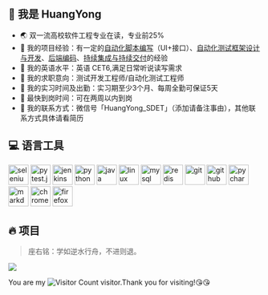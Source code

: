 ## :chocolate_bar: 我是 HuangYong
- :earth_asia: 双一流高校软件工程专业在读，专业前25%
- :apple: 我的项目经验：有一定的[自动化脚本编写](https://github.com/huangyong2002/litemall-web-autotest)（UI+接口）、[自动化测试框架设计与开发](https://github.com/huangyong2002/Hy-UiTest-Framework)、[后端编码](https://github.com/huangyong2002/CampusBBS-SpringBoot-)、[持续集成与持续交付](https://github.com/huangyong2002/Hy-UiTest-Framework)的经验
- :watermelon: 我的英语水平：英语 CET6,满足日常听说读写需求
- :cookie: 我的求职意向：测试开发工程师/自动化测试工程师
- :honey_pot: 我的实习时间及出勤：实习期至少3个月、每周全勤可保证5天
- :strawberry: 最快到岗时间：可在两周以内到岗
- :tangerine: 我的联系方式：微信号「HuangYong_SDET」（添加请备注事由），其他联系方式具体请看简历

## :computer: 语言工具
<div style="flex">
<img src="https://cdn.jsdelivr.net/gh/devicons/devicon/icons/selenium/selenium-original.svg" width="40" height="40" alt="selenium"/>
<img src="https://cdn.jsdelivr.net/gh/devicons/devicon/icons/pytest/pytest-original.svg" width="40" height="40" alt="pytest.js"/>
<img src="https://cdn.jsdelivr.net/gh/devicons/devicon/icons/jenkins/jenkins-original.svg"  width="40" height="40" alt="jenkins"/>
<img src="https://cdn.jsdelivr.net/gh/devicons/devicon/icons/python/python-original.svg" width="40" height="40" alt="python"/>
<img src="https://cdn.jsdelivr.net/gh/devicons/devicon/icons/java/java-original.svg" width="40" height="40" alt="java"/>
<img src="https://cdn.jsdelivr.net/gh/devicons/devicon/icons/linux/linux-original.svg" width="40" height="40" alt="linux"/>
<img src="https://cdn.jsdelivr.net/gh/devicons/devicon/icons/mysql/mysql-original.svg" width="40" height="40" alt="mysql"/>
<img src="https://cdn.jsdelivr.net/gh/devicons/devicon/icons/redis/redis-original.svg" width="40" height="40" alt="redis"/>
<img src="https://cdn.jsdelivr.net/gh/devicons/devicon/icons/git/git-original.svg" width="40" height="40" alt="git"/>
<img src="https://cdn.jsdelivr.net/gh/devicons/devicon/icons/github/github-original.svg"  width="40" height="40" alt="github"/>
<img src="https://cdn.jsdelivr.net/gh/devicons/devicon/icons/pycharm/pycharm-original.svg" width="40" height="40" alt="pycharm"/>
<img src="https://cdn.jsdelivr.net/gh/devicons/devicon/icons/markdown/markdown-original.svg" width="40" height="40" alt="markdown"/>
<img src="https://cdn.jsdelivr.net/gh/devicons/devicon/icons/chrome/chrome-original.svg" width="40" height="40" alt="chrome"/>
<img src="https://cdn.jsdelivr.net/gh/devicons/devicon/icons/firefox/firefox-original.svg" width="40" height="40" alt="firefox"/>          

## :fire: 项目 
 > 座右铭：学如逆水行舟，不进则退。

![](https://github-readme-activity-graph.cyclic.app/graph?username=huangyong2002&theme=dracula)

You are my ![Visitor Count](https://profile-counter.glitch.me/huangyong2002/count.svg) visitor.Thank you for visiting!:kissing_heart::kissing_heart:



